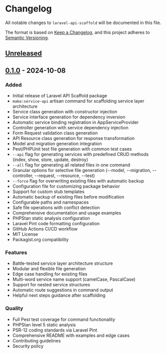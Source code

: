 # Changelog

All notable changes to `laravel-api-scaffold` will be documented in this file.

The format is based on [Keep a Changelog](https://keepachangelog.com/en/1.0.0/),
and this project adheres to [Semantic Versioning](https://semver.org/spec/v2.0.0.html).

## [Unreleased]

## [0.1.0] - 2024-10-08

### Added
- Initial release of Laravel API Scaffold package
- `make:service-api` artisan command for scaffolding service layer architecture
- Service class generation with constructor injection
- Service interface generation for dependency inversion
- Automatic service binding registration in AppServiceProvider
- Controller generation with service dependency injection
- Form Request validation class generation
- API Resource class generation for response transformation
- Model and migration generation integration
- Pest/PHPUnit test file generation with common test cases
- `--api` flag for generating services with predefined CRUD methods (index, show, store, update, destroy)
- `--all` flag for generating all related files in one command
- Granular options for selective file generation (--model, --migration, --controller, --request, --resource, --test)
- `--force` flag for overwriting existing files with automatic backup
- Configuration file for customizing package behavior
- Support for custom stub templates
- Automatic backup of existing files before modification
- Configurable paths and namespaces
- Safe file operations with conflict detection
- Comprehensive documentation and usage examples
- PHPStan static analysis configuration
- Laravel Pint code formatting configuration
- GitHub Actions CI/CD workflow
- MIT License
- Packagist.org compatibility

### Features
- Battle-tested service layer architecture structure
- Modular and flexible file generation
- Edge case handling for existing files
- Multi-word service name support (camelCase, PascalCase)
- Support for nested service structures
- Automatic route suggestions in command output
- Helpful next steps guidance after scaffolding

### Quality
- Full Pest test coverage for command functionality
- PHPStan level 5 static analysis
- PSR-12 coding standards via Laravel Pint
- Comprehensive README with examples and edge cases
- Contributing guidelines
- Security policy

[Unreleased]: https://github.com/iamgerwin/laravel-api-scaffold/compare/0.1.0...HEAD
[0.1.0]: https://github.com/iamgerwin/laravel-api-scaffold/releases/tag/0.1.0
